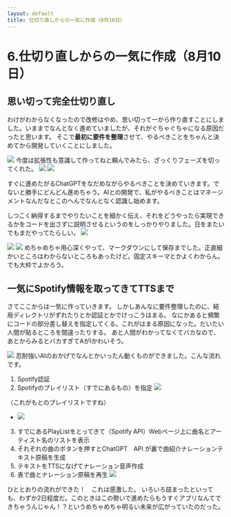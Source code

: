 ```yaml
---
layout: default
title: 仕切り直しからの一気に作成（8月10日）
---
```


# 6.仕切り直しからの一気に作成（8月10日）
## 思い切って完全仕切り直し
  わけがわからなくなったので改修はやめ、思い切って一から作り直すことにしました。いままでなんとなく進めていましたが、それがぐちゃぐちゃになる原因だったと思います。
  そこで<b>最初に要件を整理</b>させて、やるべきことをちゃんと決めてから開発していくことにしました。

  ![](images/06_dev3-2025-10-13-10-02-11.png)
  今度は拡張性も意識して作ってねと頼んでみたら、ざっくりフェーズを切ってくれた。
  ![](images/06_dev3-2025-10-13-10-19-20.png)
  ![](images/06_dev3-2025-10-13-10-20-08.png)
 
  すぐに進めたがるChatGPTをなだめながらやるべきことを決めていきます。でないと勝手にどんどん進めちゃう。AIとの開発で、私がやるべきことはマネージメントなんだなとこのへんでなんとなく認識し始めます。
 
  しつこく納得するまでやりたいことを細かく伝え、それをどうやったら実現できるかをコードを出さずに説明させるというのをしっかりやりました。日をまたいでもまだやってたらしい。
 ![](images/06_dev3-2025-10-13-10-49-05.png)

  ![](images/06_dev3-2025-10-13-10-49-55.png)
  ![](images/06_dev3-2025-10-13-10-50-27.png)
  めちゃめちゃ用心深くやって、マークダウンにして保存までした。正直細かいところはわからないところもあったけど。固定スキーマとかよくわからん。でも大枠でよかろう。


## 一気にSpotify情報を取ってきてTTSまで
 さてここからは一気に作っていきます。
 しかしあんなに要件整理したのに、結局ディレクトリがずれたりとか認証とかでけっこうはまる。
 なにかあると頻繁にコードの部分差し替えを指定してくる。これがはまる原因になった。だいたい人間が貼るところを間違ったりする。
 あと人間がわかってなくてバカなので、あとからみるとバカすぎてAがIかわいそう。

 ![](images/06_dev3-2025-10-13-11-03-09.png)
 忍耐強いAIのおかげでなんとかいったん動くものができました。こんな流れです。
 1. Spotify認証
 2. Spotifyのプレイリスト（すでにあるもの）を指定
 ![](images/06_dev3-2025-10-12-21-09-42.png)

 （これがもとのプレイリストですね）
 - ![](images/06_dev3-2025-10-12-21-10-21.png)

  3. すでにあるPlayListをとってきて（Spotify API）Webページ上に曲名とアーティスト名のリストを表示
 4. それぞれの曲のボタンを押すとChatGPT　API が裏で曲紹介ナレーションテキスト原稿を生成
 5. テキストをTTSになげてナレーション音声作成
 6. 表で曲とナレーション原稿を再生
 ![](images/06_dev3-2025-10-12-21-09-57.png)

 ひととおりの流れができた！　これは感激した。
 いろいろ詰まったといっても、わずか2日程度だ。このときはこの勢いで進めたらもうすぐアプリなんてできちゃうんじゃん！？というめちゃめちゃ明るい未来が広がっていたのだった。
